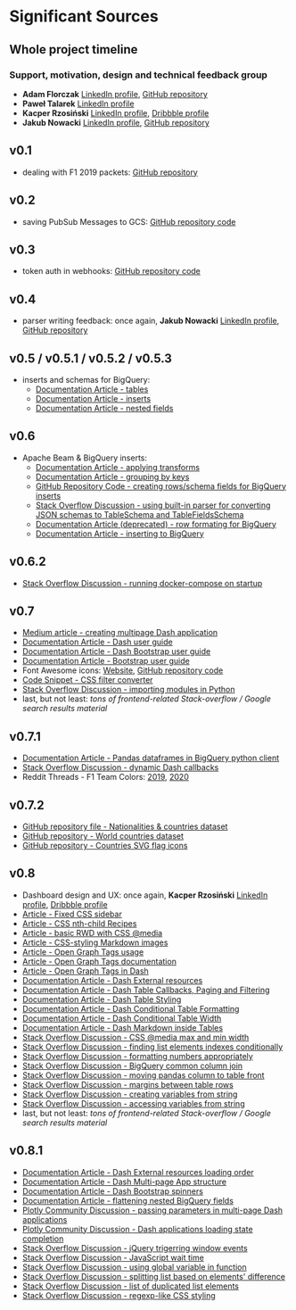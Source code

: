 # Significant Sources
## Whole project timeline
### Support, motivation, design and technical feedback group
- **Adam Florczak** [LinkedIn profile](https://www.linkedin.com/in/adam-florczak-4379b692/), [GitHub repository](https://github.com/aqum)
- **Paweł Talarek** [LinkedIn profile](https://www.linkedin.com/in/pawe%C5%82-talarek-a5501012b/)
- **Kacper Rzosiński** [LinkedIn profile](https://www.linkedin.com/in/gathspar/), [Dribbble profile](https://dribbble.com/gathspar)
- **Jakub Nowacki** [LinkedIn profile](https://www.linkedin.com/in/jakubnowacki/), [GitHub repository](https://github.com/jsnowacki)
## v0.1 
- dealing with F1 2019 packets: [GitHub repository](https://gitlab.com/reddish/f1-2019-telemetry)
## v0.2
- saving PubSub Messages to GCS: [GitHub repository code](https://github.com/GoogleCloudPlatform/python-docs-samples/blob/master/pubsub/streaming-analytics/PubSubToGCS.py)
## v0.3 
- token auth in webhooks: [GitHub repository code](https://gist.github.com/tschieggm/7604940)
## v0.4
- parser writing feedback: once again, **Jakub Nowacki** [LinkedIn profile](https://www.linkedin.com/in/jakubnowacki/), [GitHub repository](https://github.com/jsnowacki)
## v0.5 / v0.5.1 / v0.5.2 / v0.5.3
- inserts and schemas for BigQuery: 
  - [Documentation Article - tables](https://cloud.google.com/bigquery/docs/tables#python)
  - [Documentation Article - inserts](https://cloud.google.com/bigquery/streaming-data-into-bigquery)
  - [Documentation Article - nested fields](https://cloud.google.com/bigquery/docs/nested-repeated)
## v0.6
- Apache Beam & BigQuery inserts:
  - [Documentation Article - applying transforms](https://beam.apache.org/documentation/programming-guide/#applying-transforms)
  - [Documentation Article - grouping by keys](https://beam.apache.org/documentation/programming-guide/#cogroupbykey)
  - [GitHub Repository Code - creating rows/schema fields for BigQuery inserts](https://github.com/apache/beam/blob/474345f5987e47a22d063c7bfcb3638c85a57e64/sdks/python/apache_beam/examples/cookbook/bigquery_schema.py)
  - [Stack Overflow Discussion - using built-in parser for converting JSON schemas to TableSchema and TableFieldsSchema](https://stackoverflow.com/questions/48741327/writing-nested-schema-to-bigquery-from-dataflow-python) 
  - [Documentation Article (deprecated) - row formating for BigQuery](https://download.huihoo.com/google/gdgdevkit/DVD1/developers.google.com/bigquery/preparing-data-for-bigquery.html)
  - [Documentation Article - inserting to BigQuery](https://beam.apache.org/documentation/io/built-in/google-bigquery/)
## v0.6.2
- [Stack Overflow Discussion - running docker-compose on startup](https://stackoverflow.com/questions/43671482/how-to-run-docker-compose-up-d-at-system-start-up) 
## v0.7
- [Medium article - creating multipage Dash application](https://towardsdatascience.com/create-a-multipage-dash-application-eceac464de91) 
- [Documentation Article - Dash user guide](https://dash.plotly.com/)
- [Documentation Article - Dash Bootstrap user guide](https://dash-bootstrap-components.opensource.faculty.ai/docs/)
- [Documentation Article - Bootstrap user guide](https://getbootstrap.com/docs/4.0/getting-started/introduction/)
- Font Awesome icons: [Website](https://fontawesome.com/icons), [GitHub repository code](https://github.com/FortAwesome/Font-Awesome)
- [Code Snippet - CSS filter converter](https://codepen.io/sosuke/pen/Pjoqqp)
- [Stack Overflow Discussion - importing modules in Python](https://stackoverflow.com/questions/24868733/how-to-access-a-module-from-outside-your-file-folder-in-python)
- last, but not least: _tons of frontend-related Stack-overflow / Google search results material_ 
## v0.7.1
- [Documentation Article - Pandas dataframes in BigQuery python client](https://cloud.google.com/bigquery/docs/pandas-gbq-migration)
- [Stack Overflow Discussion - dynamic Dash callbacks](https://stackoverflow.com/questions/48859013/how-to-create-dynamic-callback-for-generated-component)
- Reddit Threads - F1 Team Colors: [2019](https://www.reddit.com/r/formula1/comments/arxt0r/f1_2019_team_colors_hex_codes/), [2020](https://www.reddit.com/r/formula1/comments/f6dpb7/f1_2020_team_colors_hex_codes/)
## v0.7.2
- [GitHub repository file - Nationalities & countries dataset](https://github.com/knowitall/chunkedextractor/blob/master/src/main/resources/edu/knowitall/chunkedextractor/demonyms.csv)
- [GitHub repository - World countries dataset](https://github.com/mledoze/countries)
- [GitHub repository - Countries SVG flag icons](https://github.com/yammadev/flag-icons/)
## v0.8
- Dashboard design and UX: once again, **Kacper Rzosiński** [LinkedIn profile](https://www.linkedin.com/in/gathspar/), [Dribbble profile](https://dribbble.com/gathspar)
- [Article - Fixed CSS sidebar](https://www.w3schools.com/howto/howto_css_fixed_sidebar.asp)
- [Article - CSS nth-child Recipes](https://css-tricks.com/useful-nth-child-recipies/)
- [Article - basic RWD with CSS @media](https://css-tricks.com/scaled-proportional-blocks-with-css-and-javascript/)
- [Article - CSS-styling Markdown images](https://www.xaprb.com/blog/how-to-style-images-with-markdown/)
- [Article - Open Graph Tags usage](https://www.getresponse.pl/blog/sposob-wykorzystac-tagi-open-graph-zwiekszyc-ruch-stronie-internetowej)
- [Article - Open Graph Tags documentation](https://ogp.me/)
- [Article - Open Graph Tags in Dash](https://dash.plotly.com/external-resources)
- [Documentation Article - Dash External resources](https://dash.plotly.com/external-resources)
- [Documentation Article - Dash Table Callbacks, Paging and Filtering](https://dash.plotly.com/datatable/callbacks)
- [Documentation Article - Dash Table Styling](https://dash.plotly.com/datatable/style)
- [Documentation Article - Dash Conditional Table Formatting](https://dash.plotly.com/datatable/conditional-formatting)
- [Documentation Article - Dash Conditional Table Width](https://dash.plotly.com/datatable/width)
- [Documentation Article - Dash Markdown inside Tables](https://community.plotly.com/t/dash-v1-8-0-release-dcc-graph-updates-markdown-link-support-in-datatable-and-more/33629)
- [Stack Overflow Discussion - CSS @media max and min width](https://stackoverflow.com/questions/29300907/html-full-page-zoom-depending-on-screen-resolution)
- [Stack Overflow Discussion - finding list elements indexes conditionally](https://stackoverflow.com/questions/13717463/find-the-indices-of-elements-greater-than-x)
- [Stack Overflow Discussion - formatting numbers appropriately](https://stackoverflow.com/questions/16670125/python-format-string-thousand-separator-with-spaces/18891054)
- [Stack Overflow Discussion - BigQuery common column join](https://stackoverflow.com/questions/48175579/i-want-to-join-two-tables-with-a-common-column-in-big-query)
- [Stack Overflow Discussion - moving pandas column to table front](https://stackoverflow.com/questions/25122099/move-column-by-name-to-front-of-table-in-pandas)
- [Stack Overflow Discussion - margins between table rows](https://stackoverflow.com/questions/1993277/css-table-layout-why-does-table-row-not-accept-a-margin/2173500)
- [Stack Overflow Discussion - creating variables from string](https://stackoverflow.com/questions/13002530/python-3-convert-string-to-variable)
- [Stack Overflow Discussion - accessing variables from string](https://stackoverflow.com/questions/11864926/python-access-variable-from-string/)
- last, but not least: _tons of frontend-related Stack-overflow / Google search results material_ 
## v0.8.1
- [Documentation Article - Dash External resources loading order](https://dash.plotly.com/external-resources)
- [Documentation Article - Dash Multi-page App structure](https://dash.plotly.com/urls)
- [Documentation Article - Dash Bootstrap spinners](https://dash-bootstrap-components.opensource.faculty.ai/docs/components/spinner/)
- [Documentation Article - flattening nested BigQuery fields](https://cloud.google.com/life-sciences/docs/how-tos/flatten-bigquery-table)
- [Plotly Community Discussion - passing parameters in multi-page Dash applications](https://community.plotly.com/t/pass-a-parameter-from-one-page-to-another-page/27976)
- [Plotly Community Discussion - Dash applications loading state completion](https://community.plotly.com/t/dash-loading-states/5687)
- [Stack Overflow Discussion - jQuery trigerring window events](https://stackoverflow.com/questions/23544913/trigger-jquerys-window-resize-only-after-window-load)
- [Stack Overflow Discussion - JavaScript wait time](https://stackoverflow.com/questions/1836105/how-to-wait-5-seconds-with-jquery)
- [Stack Overflow Discussion - using global variable in function](https://stackoverflow.com/questions/423379/using-global-variables-in-a-function)
- [Stack Overflow Discussion - splitting list based on elements' difference](https://stackoverflow.com/questions/52005258/split-a-list-in-sublists-based-on-the-difference-between-consecutive-values)
- [Stack Overflow Discussion - list of duplicated list elements](https://stackoverflow.com/questions/5419204/index-of-duplicates-items-in-a-python-list)
- [Stack Overflow Discussion - regexp-like CSS styling](https://stackoverflow.com/questions/11496645/how-to-get-css-to-select-id-that-begins-with-a-string-not-in-javascript)
